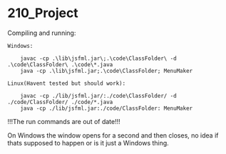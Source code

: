 # 210_Project

Compiling and running:

    Windows:

        javac -cp .\lib\jsfml.jar\;.\code\ClassFolder\ -d .\code\ClassFolder\ .\code\*.java
        java -cp .\lib\jsfml.jar;.\code\ClassFolder; MenuMaker

    Linux(Havent tested but should work):

        javac -cp ./lib/jsfml.jar/:./code\ClassFolder/ -d ./code/ClassFolder/ ./code/*.java
        java -cp ./lib/jsfml.jar:./code/ClassFolder: MenuMaker

!!!The run commands are out of date!!!

On Windows the window opens for a second and then closes, no idea if thats supposed to happen or is it just a Windows thing.